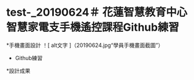 
# test-_20190624＃ 花蓮智慧教育中心智慧家電支手機遙控課程Github練習
*手機畫面設計
！[ alt文字 ]（20190624.jpg“學員手機畫面截圖”）
 * Github練習
 
  *設計成果
